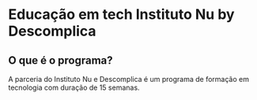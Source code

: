 # Educação em tech Instituto Nu by Descomplica

## O que é o programa?

A parceria do Instituto Nu e Descomplica é um programa de formação em tecnologia com duração de 15 semanas.